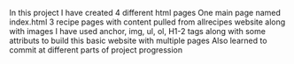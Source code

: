 In this project I have created 4 different html pages
One main page named index.html
3 recipe pages with content pulled from allrecipes website along with images
I have used anchor, img, ul, ol, H1-2 tags along with some attributs to build this basic website with multiple pages
Also learned to commit at different parts of project progression